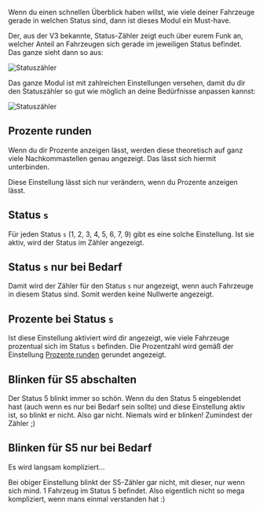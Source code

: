 Wenn du einen schnellen Überblick haben willst, wie viele deiner Fahrzeuge gerade in welchen Status sind,
 dann ist dieses Modul ein Must-have.

Der, aus der V3 bekannte, Status-Zähler zeigt euch über eurem Funk an,
 welcher Anteil an Fahrzeugen sich gerade im jeweiligen Status befindet.
Das ganze sieht dann so aus:

![Statuszähler](./statuscounter.png)

Das ganze Modul ist mit zahlreichen Einstellungen versehen,
 damit du dir den Statuszähler so gut wie möglich an deine Bedürfnisse anpassen kannst:

![Statuszähler](./settings.png)

## Prozente runden

Wenn du dir Prozente anzeigen lässt, werden diese theoretisch auf ganz viele Nachkommastellen genau angezeigt.
Das lässt sich hiermit unterbinden.

Diese Einstellung lässt sich nur verändern, wenn du Prozente anzeigen lässt.

## Status `s`

Für jeden Status `s` (1, 2, 3, 4, 5, 6, 7, 9) gibt es eine solche Einstellung. Ist sie aktiv, wird der Status im Zähler angezeigt.

## Status `s` nur bei Bedarf

Damit wird der Zähler für den Status `s` nur angezeigt, wenn auch Fahrzeuge in diesem Status sind.
Somit werden keine Nullwerte angezeigt.

## Prozente bei Status `s`

Ist diese Einstellung aktiviert wird dir angezeigt, wie viele Fahrzeuge prozentual sich im Status `s` befinden.
Die Prozentzahl wird gemäß der Einstellung [Prozente runden](#prozente-runden) gerundet angezeigt.

## Blinken für S5 abschalten

Der Status 5 blinkt immer so schön. Wenn du den Status 5 eingeblendet hast (auch wenn es nur bei Bedarf sein sollte)
 und diese Einstellung aktiv ist, so blinkt er nicht.
Also gar nicht.
Niemals wird er blinken!
Zumindest der Zähler ;)

## Blinken für S5 nur bei Bedarf

Es wird langsam kompliziert…

Bei obiger Einstellung blinkt der S5-Zähler gar nicht, mit dieser, nur wenn sich mind. 1 Fahrzeug im Status 5 befindet.
Also eigentlich nicht so mega kompliziert, wenn mans einmal verstanden hat :)
